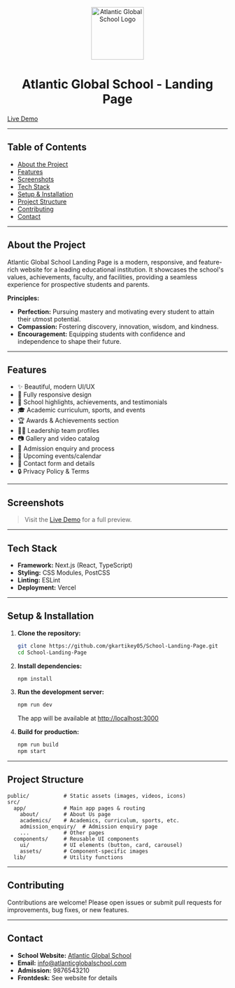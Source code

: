 <p align="center">
  <img src="./public/assets/images/school logo.avif" alt="Atlantic Global School Logo" width="120"/>
</p>

<h1 align="center">Atlantic Global School - Landing Page</h1>

[Live Demo](https://school-landing-page-kartikey-gupta.vercel.app/)

---

## Table of Contents

- [About the Project](#about-the-project)
- [Features](#features)
- [Screenshots](#screenshots)
- [Tech Stack](#tech-stack)
- [Setup & Installation](#setup--installation)
- [Project Structure](#project-structure)
- [Contributing](#contributing)
- [Contact](#contact)

---

<h2 id="about-the-project">About the Project</h2>

Atlantic Global School Landing Page is a modern, responsive, and feature-rich website for a leading educational institution. It showcases the school's values, achievements, faculty, and facilities, providing a seamless experience for prospective students and parents.

**Principles:**

- **Perfection:** Pursuing mastery and motivating every student to attain their utmost potential.
- **Compassion:** Fostering discovery, innovation, wisdom, and kindness.
- **Encouragement:** Equipping students with confidence and independence to shape their future.

---

<h2 id="features">Features</h2>

- ✨ Beautiful, modern UI/UX
- 📱 Fully responsive design
- 🏫 School highlights, achievements, and testimonials
- 🎓 Academic curriculum, sports, and events
- 🏆 Awards & Achievements section
- 👩‍🏫 Leadership team profiles
- 📷 Gallery and video catalog
- 📝 Admission enquiry and process
- 📅 Upcoming events/calendar
- 📧 Contact form and details
- 🔒 Privacy Policy & Terms

---

<h2 id="screenshots">Screenshots</h2>

> Visit the [Live Demo](https://school-landing-page-kartikey-gupta.vercel.app/) for a full preview.

---

<h2 id="tech-stack">Tech Stack</h2>

- **Framework:** Next.js (React, TypeScript)
- **Styling:** CSS Modules, PostCSS
- **Linting:** ESLint
- **Deployment:** Vercel

---

<h2 id="setup--installation">Setup & Installation</h2>

1. **Clone the repository:**
   ```bash
   git clone https://github.com/gkartikey05/School-Landing-Page.git
   cd School-Landing-Page
   ```
2. **Install dependencies:**
   ```bash
   npm install
   ```
3. **Run the development server:**

   ```bash
   npm run dev
   ```

   The app will be available at [http://localhost:3000](http://localhost:3000)

4. **Build for production:**
   ```bash
   npm run build
   npm start
   ```

---

<h2 id="project-structure">Project Structure</h2>

```
public/           # Static assets (images, videos, icons)
src/
  app/            # Main app pages & routing
    about/        # About Us page
    academics/    # Academics, curriculum, sports, etc.
    admission_enquiry/  # Admission enquiry page
    ...           # Other pages
  components/     # Reusable UI components
    ui/           # UI elements (button, card, carousel)
    assets/       # Component-specific images
  lib/            # Utility functions
```

---

<h2 id="contributing">Contributing</h2>

Contributions are welcome! Please open issues or submit pull requests for improvements, bug fixes, or new features.

---

<h2 id="contact">Contact</h2>

- **School Website:** [Atlantic Global School](https://school-landing-page-kartikey-gupta.vercel.app/)
- **Email:** info@atlanticglobalschool.com
- **Admission:** 9876543210
- **Frontdesk:** See website for details
